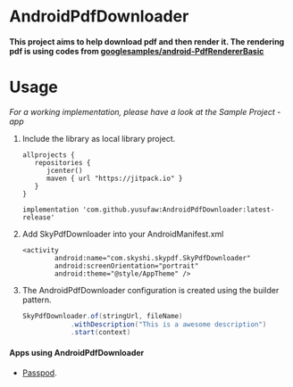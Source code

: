 # AndroidPdfDownloader
#### This project aims to help download pdf and then render it. The rendering pdf is using codes from [googlesamples/android-PdfRendererBasic](https://github.com/googlesamples/android-PdfRendererBasic)


# Usage

*For a working implementation, please have a look at the Sample Project - app*

1. Include the library as local library project.

	```
	allprojects {
	   repositories {
	      jcenter()
	      maven { url "https://jitpack.io" }
	   }
	}
	```

    ``` implementation 'com.github.yusufaw:AndroidPdfDownloader:latest-release' ```
   
    
2. Add SkyPdfDownloader into your AndroidManifest.xml

    ```
    <activity
            android:name="com.skyshi.skypdf.SkyPdfDownloader"
            android:screenOrientation="portrait"
            android:theme="@style/AppTheme" />
    ```

3. The AndroidPdfDownloader configuration is created using the builder pattern.

	```java
    SkyPdfDownloader.of(stringUrl, fileName)
                .withDescription("This is a awesome description")
                .start(context)
    ```

#### Apps using AndroidPdfDownloader

- [Passpod](https://play.google.com/store/apps/details?id=com.passpod).
